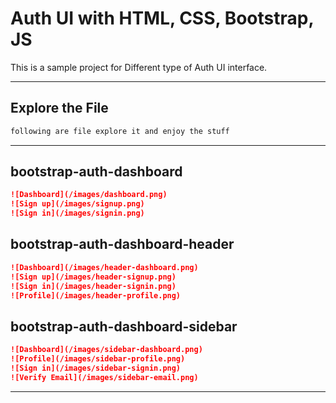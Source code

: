 # Auth UI with HTML, CSS, Bootstrap, JS

This is a sample project for Different type of Auth UI interface.

---

## Explore the File

```markdown
following are file explore it and enjoy the stuff
```

---

## bootstrap-auth-dashboard

```markdown
![Dashboard](/images/dashboard.png)
![Sign up](/images/signup.png)
![Sign in](/images/signin.png)
```

## bootstrap-auth-dashboard-header

```markdown
![Dashboard](/images/header-dashboard.png)
![Sign up](/images/header-signup.png)
![Sign in](/images/header-signin.png)
![Profile](/images/header-profile.png)
```

## bootstrap-auth-dashboard-sidebar

```markdown
![Dashboard](/images/sidebar-dashboard.png)
![Profile](/images/sidebar-profile.png)
![Sign in](/images/sidebar-signin.png)
![Verify Email](/images/sidebar-email.png)
```

---
